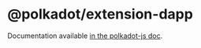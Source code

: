 # @polkadot/extension-dapp

Documentation available [in the polkadot-js doc](https://polkadot.js.org/docs/extension).
